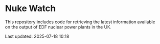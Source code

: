 # Nuke Watch

This repository includes code for retrieving the latest information available on the output of EDF nuclear power plants in the UK.

Last updated: 2025-07-18 10:18